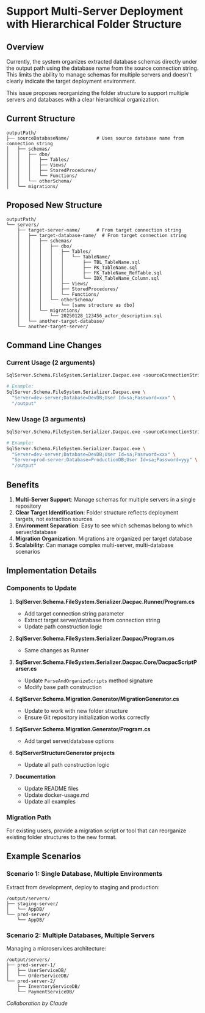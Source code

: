 # Support Multi-Server Deployment with Hierarchical Folder Structure

## Overview

Currently, the system organizes extracted database schemas directly under the output path using the database name from the source connection string. This limits the ability to manage schemas for multiple servers and doesn't clearly indicate the target deployment environment.

This issue proposes reorganizing the folder structure to support multiple servers and databases with a clear hierarchical organization.

## Current Structure

```
outputPath/
├── sourceDatabaseName/          # Uses source database name from connection string
│   ├── schemas/
│   │   ├── dbo/
│   │   │   ├── Tables/
│   │   │   ├── Views/
│   │   │   ├── StoredProcedures/
│   │   │   └── Functions/
│   │   └── otherSchema/
│   └── migrations/
```

## Proposed New Structure

```
outputPath/
└── servers/
    ├── target-server-name/      # From target connection string
    │   ├── target-database-name/  # From target connection string
    │   │   ├── schemas/
    │   │   │   ├── dbo/
    │   │   │   │   ├── Tables/
    │   │   │   │   │   └── TableName/
    │   │   │   │   │       ├── TBL_TableName.sql
    │   │   │   │   │       ├── PK_TableName.sql
    │   │   │   │   │       ├── FK_TableName_RefTable.sql
    │   │   │   │   │       └── IDX_TableName_Column.sql
    │   │   │   │   ├── Views/
    │   │   │   │   ├── StoredProcedures/
    │   │   │   │   └── Functions/
    │   │   │   └── otherSchema/
    │   │   │       └── [same structure as dbo]
    │   │   └── migrations/
    │   │       └── 20250128_123456_actor_description.sql
    │   └── another-target-database/
    └── another-target-server/
```

## Command Line Changes

### Current Usage (2 arguments)
```bash
SqlServer.Schema.FileSystem.Serializer.Dacpac.exe <sourceConnectionString> <outputPath>

# Example:
SqlServer.Schema.FileSystem.Serializer.Dacpac.exe \
  "Server=dev-server;Database=DevDB;User Id=sa;Password=xxx" \
  "/output"
```

### New Usage (3 arguments)
```bash
SqlServer.Schema.FileSystem.Serializer.Dacpac.exe <sourceConnectionString> <targetConnectionString> <outputPath>

# Example:
SqlServer.Schema.FileSystem.Serializer.Dacpac.exe \
  "Server=dev-server;Database=DevDB;User Id=sa;Password=xxx" \
  "Server=prod-server;Database=ProductionDB;User Id=sa;Password=yyy" \
  "/output"
```

## Benefits

1. **Multi-Server Support**: Manage schemas for multiple servers in a single repository
2. **Clear Target Identification**: Folder structure reflects deployment targets, not extraction sources
3. **Environment Separation**: Easy to see which schemas belong to which server/database
4. **Migration Organization**: Migrations are organized per target database
5. **Scalability**: Can manage complex multi-server, multi-database scenarios

## Implementation Details

### Components to Update

1. **SqlServer.Schema.FileSystem.Serializer.Dacpac.Runner/Program.cs**
   - Add target connection string parameter
   - Extract target server/database from connection string
   - Update path construction logic

2. **SqlServer.Schema.FileSystem.Serializer.Dacpac/Program.cs**
   - Same changes as Runner

3. **SqlServer.Schema.FileSystem.Serializer.Dacpac.Core/DacpacScriptParser.cs**
   - Update `ParseAndOrganizeScripts` method signature
   - Modify base path construction

4. **SqlServer.Schema.Migration.Generator/MigrationGenerator.cs**
   - Update to work with new folder structure
   - Ensure Git repository initialization works correctly

5. **SqlServer.Schema.Migration.Generator/Program.cs**
   - Add target server/database options

6. **SqlServerStructureGenerator projects**
   - Update all path construction logic

7. **Documentation**
   - Update README files
   - Update docker-usage.md
   - Update all examples

### Migration Path

For existing users, provide a migration script or tool that can reorganize existing folder structures to the new format.

## Example Scenarios

### Scenario 1: Single Database, Multiple Environments
Extract from development, deploy to staging and production:
```
/output/servers/
├── staging-server/
│   └── AppDB/
└── prod-server/
    └── AppDB/
```

### Scenario 2: Multiple Databases, Multiple Servers
Managing a microservices architecture:
```
/output/servers/
├── prod-server-1/
│   ├── UserServiceDB/
│   └── OrderServiceDB/
└── prod-server-2/
    ├── InventoryServiceDB/
    └── PaymentServiceDB/
```

*Collaboration by Claude*